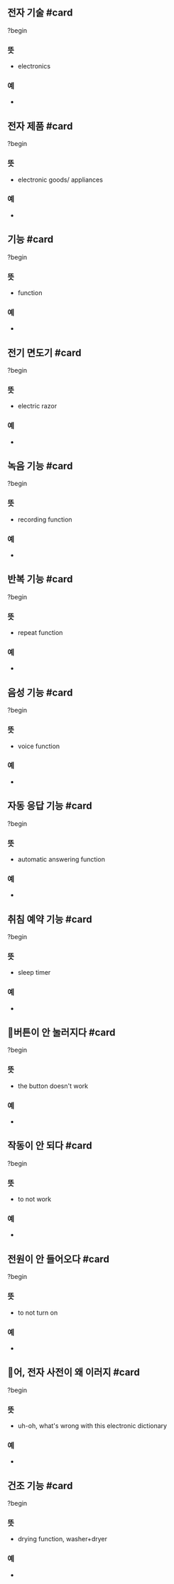 ## 전자 기술 #card
?begin
### 뜻
- electronics
### 예
-
<!--SR:!2025-04-07,23,230-->

## 전자 제품 #card
?begin
### 뜻
- electronic goods/ appliances
### 예
-
<!--SR:!2025-08-03,135,250-->

## 기능 #card
?begin
### 뜻
- function
### 예
-
<!--SR:!2025-05-15,87,270--> 

## 전기 면도기 #card
?begin
### 뜻
- electric razor
### 예
-
<!--SR:!2025-04-02,3,250-->

## 녹음 기능 #card
?begin
### 뜻
- recording function
### 예
-
<!--SR:!2025-05-07,86,270-->

## 반복 기능 #card
?begin
### 뜻
- repeat function
### 예
-
<!--SR:!2025-06-01,81,250-->

## 음성 기능 #card
?begin
### 뜻
- voice function
### 예
-
<!--SR:!2025-04-07,26,230-->

## 자동 응답 기능 #card
?begin
### 뜻
- automatic answering function
### 예
-
<!--SR:!2025-05-04,85,270-->

## 취침 예약 기능 #card
?begin
### 뜻
- sleep timer
### 예
-
<!--SR:!2025-08-18,145,250-->

## 버튼이 안 눌러지다 #card
?begin
### 뜻
- the button doesn't work
### 예
-
<!--SR:!2025-04-08,68,270-->

## 작동이 안 되다 #card
?begin
### 뜻
- to not work
### 예
-
<!--SR:!2025-07-13,125,250-->

## 전원이 안 들어오다 #card
?begin
### 뜻
- to not turn on
### 예
-
<!--SR:!2025-05-03,84,270-->

## 어, 전자 사전이 왜 이러지 #card
?begin
### 뜻
- uh-oh, what's wrong with this electronic dictionary
### 예
-
<!--SR:!2025-05-06,87,270-->

## 건조 기능 #card
?begin
### 뜻
- drying function, washer+dryer
### 예
-
<!--SR:!2025-05-12,55,230-->
